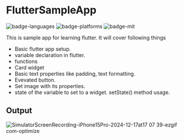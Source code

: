 # FlutterSampleApp

![badge-languages] ![badge-platforms] ![badge-mit]

[badge-platforms]: https://img.shields.io/badge/platforms-iOS-lightgrey.svg
[badge-languages]: https://img.shields.io/badge/Flutter-02569B?style=flat&logo=flutter&logoColor=white
[badge-mit]: https://img.shields.io/badge/license-MIT-blue.svg

This is sample app for learning flutter. It will cover following things

  - Basic flutter app setup.
  - variable declaration in flutter.
  - functions
  - Card widget
  - Basic text properties like padding, text formatting.
  - Evevated button.
  - Set image with its properties.
  - state of the variable to set to a widget. setState() method usage. 

## Output

![SimulatorScreenRecording-iPhone15Pro-2024-12-17at17 07 39-ezgif com-optimize](https://github.com/user-attachments/assets/bd77ab3b-e89d-43d7-8d0c-7e1a225598e9)
